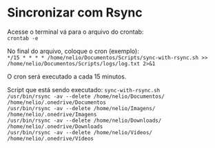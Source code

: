 # Sincronizar com Rsync
Acesse o terminal vá para o arquivo do crontab:  
`crontab -e`

No final do arquivo, coloque o cron (exemplo):  
`*/15 * * * * /home/nelio/Documentos/Scripts/sync-with-rsync.sh >> /home/nelio/Documentos/Scripts/logs/log.txt 2>&1`

O cron será executado a cada 15 minutos.

Script que está sendo executado: `sync-with-rsync.sh`  
`/usr/bin/rsync -av --delete /home/nelio/Documentos/ /home/nelio/.onedrive/Documentos`  
`/usr/bin/rsync -av --delete /home/nelio/Imagens/ /home/nelio/.onedrive/Imagens`  
`/usr/bin/rsync -av --delete /home/nelio/Downloads/ /home/nelio/.onedrive/Downloads`  
`/usr/bin/rsync -av --delete /home/nelio/Vídeos/ /home/nelio/.onedrive/Vídeos`